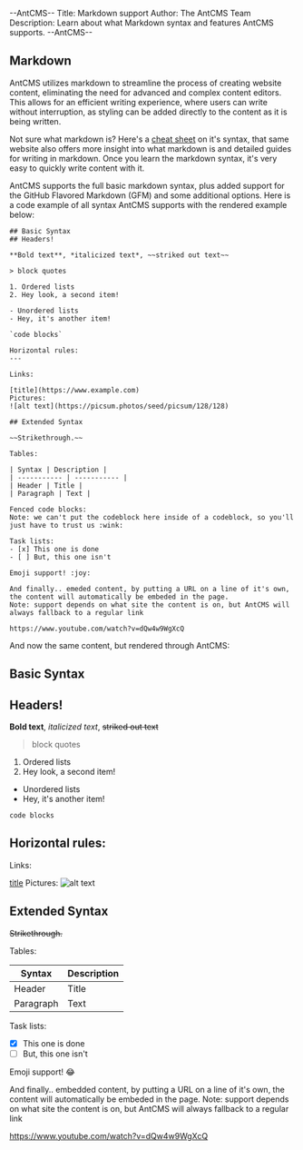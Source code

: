 --AntCMS--
Title: Markdown support
Author: The AntCMS Team
Description: Learn about what Markdown syntax and features AntCMS supports.
--AntCMS--

## Markdown

AntCMS utilizes markdown to streamline the process of creating website content, eliminating the need for advanced and complex content editors. This allows for an efficient writing experience, where users can write without interruption, as styling can be added directly to the content as it is being written.

Not sure what markdown is? Here's a [cheat sheet](https://www.markdownguide.org/cheat-sheet/) on it's syntax, that same website also offers more insight into what markdown is and detailed guides for writing in markdown. Once you learn the markdown syntax, it's very easy to quickly write content with it.

AntCMS supports the full basic markdown syntax, plus added support for the GitHub Flavored Markdown (GFM) and some additional options. Here is a code example of all syntax AntCMS supports with the rendered example below:

```
## Basic Syntax
## Headers!

**Bold text**, *italicized text*, ~~striked out text~~

> block quotes

1. Ordered lists
2. Hey look, a second item!

- Unordered lists
- Hey, it's another item!

`code blocks`

Horizontal rules:
---

Links:

[title](https://www.example.com)
Pictures:
![alt text](https://picsum.photos/seed/picsum/128/128)

## Extended Syntax

~~Strikethrough.~~

Tables:

| Syntax | Description |
| ----------- | ----------- |
| Header | Title |
| Paragraph | Text | 

Fenced code blocks:
Note: we can't put the codeblock here inside of a codeblock, so you'll just have to trust us :wink:

Task lists:
- [x] This one is done
- [ ] But, this one isn't

Emoji support! :joy:

And finally.. emeded content, by putting a URL on a line of it's own, the content will automatically be embeded in the page.
Note: support depends on what site the content is on, but AntCMS will always fallback to a regular link

https://www.youtube.com/watch?v=dQw4w9WgXcQ

```

And now the same content, but rendered through AntCMS:

## Basic Syntax
## Headers!

**Bold text**, *italicized text*, ~~striked out text~~

> block quotes

1. Ordered lists
2. Hey look, a second item!

- Unordered lists
- Hey, it's another item!

`code blocks`

Horizontal rules:
---

Links:

[title](https://www.example.com)
Pictures:
![alt text](https://picsum.photos/seed/picsum/128/128)

## Extended Syntax

~~Strikethrough.~~

Tables:

| Syntax | Description |
| ----------- | ----------- |
| Header | Title |
| Paragraph | Text | 



Task lists:
- [x] This one is done
- [ ] But, this one isn't

Emoji support! :joy:

And finally.. embedded content, by putting a URL on a line of it's own, the content will automatically be embeded in the page.
Note: support depends on what site the content is on, but AntCMS will always fallback to a regular link

https://www.youtube.com/watch?v=dQw4w9WgXcQ
